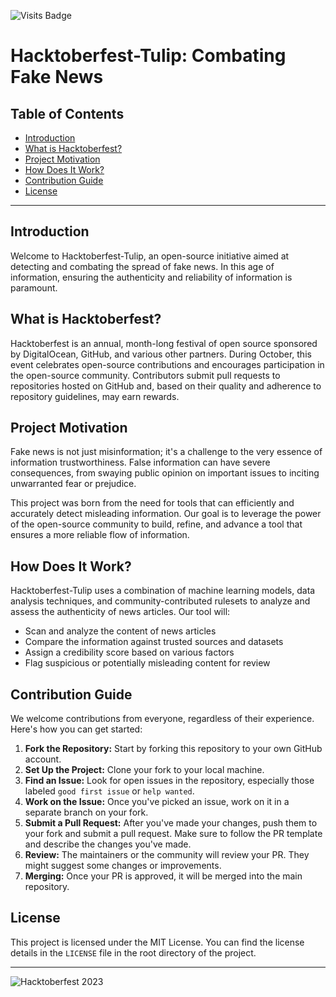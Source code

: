 ![Visits Badge](https://hits.seeyoufarm.com/api/count/incr/badge.svg?url=https://github.com/shivamkasaudhan/Hacktoberfest-Tulip)

# Hacktoberfest-Tulip: Combating Fake News

## Table of Contents

- [Introduction](#introduction)
- [What is Hacktoberfest?](#what-is-hacktoberfest)
- [Project Motivation](#project-motivation)
- [How Does It Work?](#how-does-it-work)
- [Contribution Guide](#contribution-guide)
- [License](#license)

---

## Introduction

Welcome to Hacktoberfest-Tulip, an open-source initiative aimed at detecting and combating the spread of fake news. In this age of information, ensuring the authenticity and reliability of information is paramount.

## What is Hacktoberfest?

Hacktoberfest is an annual, month-long festival of open source sponsored by DigitalOcean, GitHub, and various other partners. During October, this event celebrates open-source contributions and encourages participation in the open-source community. Contributors submit pull requests to repositories hosted on GitHub and, based on their quality and adherence to repository guidelines, may earn rewards.

## Project Motivation

Fake news is not just misinformation; it's a challenge to the very essence of information trustworthiness. False information can have severe consequences, from swaying public opinion on important issues to inciting unwarranted fear or prejudice.

This project was born from the need for tools that can efficiently and accurately detect misleading information. Our goal is to leverage the power of the open-source community to build, refine, and advance a tool that ensures a more reliable flow of information.

## How Does It Work?

Hacktoberfest-Tulip uses a combination of machine learning models, data analysis techniques, and community-contributed rulesets to analyze and assess the authenticity of news articles. Our tool will:

- Scan and analyze the content of news articles
- Compare the information against trusted sources and datasets
- Assign a credibility score based on various factors
- Flag suspicious or potentially misleading content for review

## Contribution Guide

We welcome contributions from everyone, regardless of their experience. Here's how you can get started:

1. **Fork the Repository:** Start by forking this repository to your own GitHub account.
2. **Set Up the Project:** Clone your fork to your local machine.
3. **Find an Issue:** Look for open issues in the repository, especially those labeled `good first issue` or `help wanted`.
4. **Work on the Issue:** Once you've picked an issue, work on it in a separate branch on your fork.
5. **Submit a Pull Request:** After you've made your changes, push them to your fork and submit a pull request. Make sure to follow the PR template and describe the changes you've made.
6. **Review:** The maintainers or the community will review your PR. They might suggest some changes or improvements.
7. **Merging:** Once your PR is approved, it will be merged into the main repository.

## License

This project is licensed under the MIT License. You can find the license details in the `LICENSE` file in the root directory of the project.

---


![Hacktoberfest 2023](https://github.com/shivamkasaudhan/Hacktoberfest-Tulip/blob/main/hactober.jpg?raw=true)

